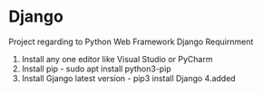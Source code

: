 # Django
Project regarding to Python Web Framework Django
Requirnment
1. Install any one editor like Visual Studio or PyCharm
2. Install pip - sudo apt install python3-pip
3. Install Gjango latest version - pip3 install Django
4.added 
